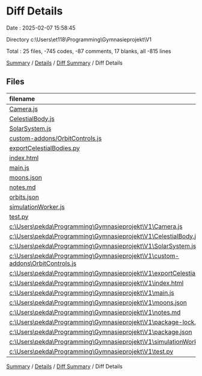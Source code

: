 # Diff Details

Date : 2025-02-07 15:58:45

Directory c:\\Users\\et118\\Programming\\Gymnasieprojekt\\V1

Total : 25 files,  -745 codes, -87 comments, 17 blanks, all -815 lines

[Summary](results.md) / [Details](details.md) / [Diff Summary](diff.md) / Diff Details

## Files
| filename | language | code | comment | blank | total |
| :--- | :--- | ---: | ---: | ---: | ---: |
| [Camera.js](/Camera.js) | JavaScript | 43 | 6 | 9 | 58 |
| [CelestialBody.js](/CelestialBody.js) | JavaScript | 98 | 6 | 11 | 115 |
| [SolarSystem.js](/SolarSystem.js) | JavaScript | 44 | 19 | 5 | 68 |
| [custom-addons/OrbitControls.js](/custom-addons/OrbitControls.js) | JavaScript | 794 | 83 | 665 | 1,542 |
| [exportCelestialBodies.py](/exportCelestialBodies.py) | Python | 323 | 14 | 12 | 349 |
| [index.html](/index.html) | HTML | 104 | 0 | 13 | 117 |
| [main.js](/main.js) | JavaScript | 222 | 12 | 27 | 261 |
| [moons.json](/moons.json) | JSON | 1 | 0 | 0 | 1 |
| [notes.md](/notes.md) | Markdown | 14 | 0 | 11 | 25 |
| [orbits.json](/orbits.json) | JSON | 2 | 0 | 1 | 3 |
| [simulationWorker.js](/simulationWorker.js) | JavaScript | 73 | 4 | 9 | 86 |
| [test.py](/test.py) | Python | 27 | 4 | 10 | 41 |
| [c:\\Users\\pekda\\Programming\\Gymnasieprojekt\\V1\\Camera.js](/c:%5CUsers%5Cpekda%5CProgramming%5CGymnasieprojekt%5CV1%5CCamera.js) | JavaScript | -39 | -6 | -9 | -54 |
| [c:\\Users\\pekda\\Programming\\Gymnasieprojekt\\V1\\CelestialBody.js](/c:%5CUsers%5Cpekda%5CProgramming%5CGymnasieprojekt%5CV1%5CCelestialBody.js) | JavaScript | -80 | -6 | -9 | -95 |
| [c:\\Users\\pekda\\Programming\\Gymnasieprojekt\\V1\\SolarSystem.js](/c:%5CUsers%5Cpekda%5CProgramming%5CGymnasieprojekt%5CV1%5CSolarSystem.js) | JavaScript | -38 | -16 | -3 | -57 |
| [c:\\Users\\pekda\\Programming\\Gymnasieprojekt\\V1\\custom-addons\\OrbitControls.js](/c:%5CUsers%5Cpekda%5CProgramming%5CGymnasieprojekt%5CV1%5Ccustom-addons%5COrbitControls.js) | JavaScript | -794 | -83 | -665 | -1,542 |
| [c:\\Users\\pekda\\Programming\\Gymnasieprojekt\\V1\\exportCelestialBodies.py](/c:%5CUsers%5Cpekda%5CProgramming%5CGymnasieprojekt%5CV1%5CexportCelestialBodies.py) | Python | -323 | -14 | -12 | -349 |
| [c:\\Users\\pekda\\Programming\\Gymnasieprojekt\\V1\\index.html](/c:%5CUsers%5Cpekda%5CProgramming%5CGymnasieprojekt%5CV1%5Cindex.html) | HTML | -22 | 0 | 0 | -22 |
| [c:\\Users\\pekda\\Programming\\Gymnasieprojekt\\V1\\main.js](/c:%5CUsers%5Cpekda%5CProgramming%5CGymnasieprojekt%5CV1%5Cmain.js) | JavaScript | -178 | -103 | -26 | -307 |
| [c:\\Users\\pekda\\Programming\\Gymnasieprojekt\\V1\\moons.json](/c:%5CUsers%5Cpekda%5CProgramming%5CGymnasieprojekt%5CV1%5Cmoons.json) | JSON | -1 | 0 | 0 | -1 |
| [c:\\Users\\pekda\\Programming\\Gymnasieprojekt\\V1\\notes.md](/c:%5CUsers%5Cpekda%5CProgramming%5CGymnasieprojekt%5CV1%5Cnotes.md) | Markdown | -14 | 0 | -11 | -25 |
| [c:\\Users\\pekda\\Programming\\Gymnasieprojekt\\V1\\package-lock.json](/c:%5CUsers%5Cpekda%5CProgramming%5CGymnasieprojekt%5CV1%5Cpackage-lock.json) | JSON | -896 | 0 | -1 | -897 |
| [c:\\Users\\pekda\\Programming\\Gymnasieprojekt\\V1\\package.json](/c:%5CUsers%5Cpekda%5CProgramming%5CGymnasieprojekt%5CV1%5Cpackage.json) | JSON | -9 | 0 | -1 | -10 |
| [c:\\Users\\pekda\\Programming\\Gymnasieprojekt\\V1\\simulationWorker.js](/c:%5CUsers%5Cpekda%5CProgramming%5CGymnasieprojekt%5CV1%5CsimulationWorker.js) | JavaScript | -69 | -3 | -9 | -81 |
| [c:\\Users\\pekda\\Programming\\Gymnasieprojekt\\V1\\test.py](/c:%5CUsers%5Cpekda%5CProgramming%5CGymnasieprojekt%5CV1%5Ctest.py) | Python | -27 | -4 | -10 | -41 |

[Summary](results.md) / [Details](details.md) / [Diff Summary](diff.md) / Diff Details